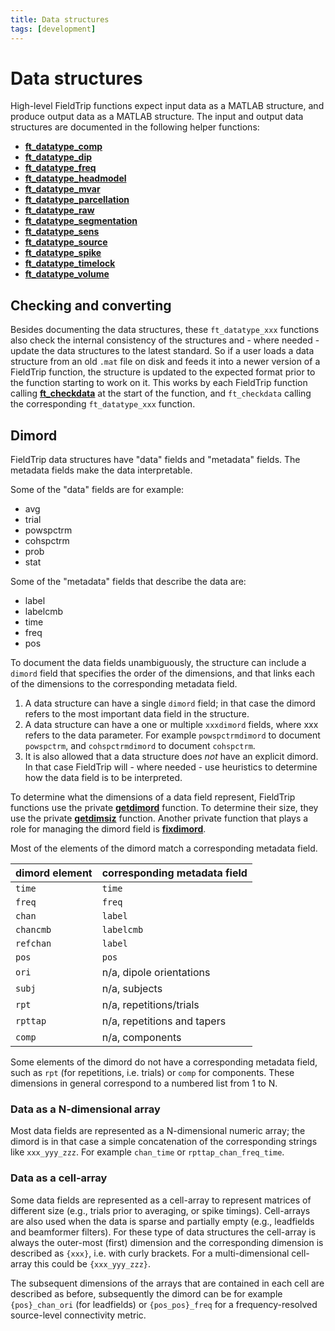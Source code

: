 ```yaml
---
title: Data structures
tags: [development]
---
```


# Data structures

High-level FieldTrip functions expect input data as a MATLAB structure, and produce output data as a MATLAB structure. The input and output data structures are documented in the following helper functions:

- **[ft_datatype_comp](/reference/utilities/ft_datatype_comp)**
- **[ft_datatype_dip](/reference/utilities/ft_datatype_dip)**
- **[ft_datatype_freq](/reference/utilities/ft_datatype_freq)**
- **[ft_datatype_headmodel](/reference/utilities/ft_datatype_headmodel)**
- **[ft_datatype_mvar](/reference/utilities/ft_datatype_mvar)**
- **[ft_datatype_parcellation](/reference/utilities/ft_datatype_parcellation)**
- **[ft_datatype_raw](/reference/utilities/ft_datatype_raw)**
- **[ft_datatype_segmentation](/reference/utilities/ft_datatype_segmentation)**
- **[ft_datatype_sens](/reference/utilities/ft_datatype_sens)**
- **[ft_datatype_source](/reference/utilities/ft_datatype_source)**
- **[ft_datatype_spike](/reference/utilities/ft_datatype_spike)**
- **[ft_datatype_timelock](/reference/utilities/ft_datatype_timelock)**
- **[ft_datatype_volume](/reference/utilities/ft_datatype_volume)**

## Checking and converting

Besides documenting the data structures, these `ft_datatype_xxx` functions also check the internal consistency of the structures and - where needed - update the data structures to the latest standard. So if a user loads a data structure from an old `.mat` file on disk and feeds it into a newer version of a FieldTrip function, the structure is updated to the expected format prior to the function starting to work on it. This works by each FieldTrip function calling **[ft_checkdata](/reference/utilities/ft_checkdata)** at the start of the function, and `ft_checkdata` calling the corresponding `ft_datatype_xxx` function.

## Dimord

FieldTrip data structures have "data" fields and "metadata" fields. The metadata fields make the data interpretable.

Some of the "data" fields are for example:

- avg
- trial
- powspctrm
- cohspctrm
- prob
- stat

Some of the "metadata" fields that describe the data are:

- label
- labelcmb
- time
- freq
- pos

To document the data fields unambiguously, the structure can include a `dimord` field that specifies the order of the dimensions, and that links each of the dimensions to the corresponding metadata field.

1. A data structure can have a single `dimord` field; in that case the dimord refers to the most important data field in the structure.
2. A data structure can have a one or multiple `xxxdimord` fields, where xxx refers to the data parameter. For example `powspctrmdimord` to document `powspctrm`, and `cohspctrmdimord` to document `cohspctrm`.
3. It is also allowed that a data structure does _not_ have an explicit dimord. In that case FieldTrip will - where needed - use heuristics to determine how the data field is to be interpreted.

To determine what the dimensions of a data field represent, FieldTrip functions use the private **[getdimord](/reference/private/getdimord)** function. To determine their size, they use the private **[getdimsiz](/reference/private/getdimsiz)** function. Another private function that plays a role for managing the dimord field is **[fixdimord](/reference/private/fixdimord)**.

Most of the elements of the dimord match a corresponding metadata field.

| dimord element | corresponding metadata field |
| -------------- | ----------------------------- |
| `time`         | `time`                        |
| `freq`         | `freq`                        |
| `chan`         | `label`                       |
| `chancmb`      | `labelcmb`                    |
| `refchan`      | `label`                       |
| `pos`          | `pos`                         |
| `ori`          | n/a, dipole orientations      |
| `subj`         | n/a, subjects                 |
| `rpt`          | n/a, repetitions/trials       |
| `rpttap`       | n/a, repetitions and tapers   |
| `comp`         | n/a, components               |

Some elements of the dimord do not have a corresponding metadata field, such as `rpt` (for repetitions, i.e. trials) or `comp` for components. These dimensions in general correspond to a numbered list from 1 to N.

### Data as a N-dimensional array

Most data fields are represented as a N-dimensional numeric array; the dimord is in that case a simple concatenation of the corresponding strings like `xxx_yyy_zzz`. For example `chan_time` or `rpttap_chan_freq_time`.

### Data as a cell-array

Some data fields are represented as a cell-array to represent matrices of different size (e.g., trials prior to averaging, or spike timings). Cell-arrays are also used when the data is sparse and partially empty (e.g., leadfields and beamformer filters). For these type of data structures the cell-array is always the outer-most (first) dimension and the corresponding dimension is described as `{xxx}`, i.e. with curly brackets. For a multi-dimensional cell-array this could be `{xxx_yyy_zzz}`.

The subsequent dimensions of the arrays that are contained in each cell are described as before, subsequently the dimord can be for example `{pos}_chan_ori` (for leadfields) or `{pos_pos}_freq` for a frequency-resolved source-level connectivity metric.
